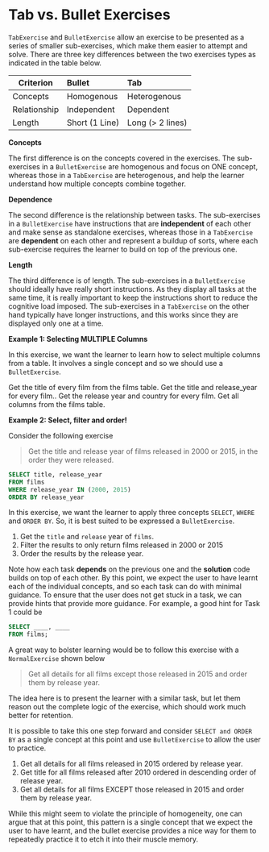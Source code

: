 # Tab vs. Bullet Exercises

`TabExercise` and `BulletExercise` allow an exercise to be presented as a series of smaller sub-exercises, which make them easier to attempt and solve. There are three key differences between the two exercises types as indicated in the table below.


| Criterion    | Bullet          |  Tab             |
| -------------|:----------------|:-----------------|
| Concepts     | Homogenous      | Heterogenous     |
| Relationship | Independent     | Dependent        |
| Length       | Short (1 Line)  | Long (> 2 lines) |


__Concepts__

The first difference is on the concepts covered in the exercises. The sub-exercises in a `BulletExercise` are homogenous and focus on ONE concept, whereas those in a `TabExercise` are heterogenous, and help the learner understand how multiple concepts combine together.

__Dependence__

The second difference is the relationship between tasks. The sub-exercises in a `BulletExercise` have instructions that are __independent__ of each other and make sense as standalone exercises, whereas those in a `TabExercise` are __dependent__ on each other and represent a buildup of sorts, where each sub-exercise requires the learner to build on top of the previous one.

__Length__

The third difference is of length. The sub-exercises in a `BulletExercise`  should ideally have really short instructions. As they display all tasks at the same time, it is really important to keep the instructions short to reduce the cognitive load imposed. The sub-exercises in a `TabExercise` on the other hand typically have longer instructions, and this works since they are displayed only one at a time.

__Example 1: Selecting MULTIPLE Columns__

In this exercise, we want the learner to learn how to select multiple columns from a table. It involves a single concept and so we should use a `BulletExercise`.

Get the title of every film from the films table.
Get the title and release_year for every film..
Get the release year and country for every film.
Get all columns from the films table.

__Example 2: Select, filter and order!__

Consider the following exercise

> Get the title and release year of films released in 2000 or 2015, in the order they were released.

```sql
SELECT title, release_year
FROM films
WHERE release_year IN (2000, 2015)
ORDER BY release_year
```

In this exercise, we want the learner to apply three concepts `SELECT`, `WHERE` and `ORDER BY`. So, it is best suited to be expressed a `BulletExercise`.

1. Get the `title` and `release` year of `films`.
2. Filter the results to only return films released in 2000 or 2015
3. Order the results by the release year.

Note how each task __depends__ on the previous one and the __solution__ code builds on top of each other. By this point, we expect the user to have learnt each of the individual concepts, and so each task can do with minimal guidance. To ensure that the user does not get stuck in a task, we can provide hints that provide more guidance. For example, a good hint for Task 1 could be

```sql
SELECT ____, ____
FROM films;
```

A great way to bolster learning would be to follow this exercise with a `NormalExercise` shown below

> Get all details for all films except those released in 2015 and order them by release year.

The idea here is to present the learner with a similar task, but let them reason out the complete logic of the exercise, which should work much better for retention.

It is possible to take this one step forward and consider `SELECT and ORDER BY` as a single concept at this point and use `BulletExercise` to allow the user to practice.

1. Get all details for all films released in 2015 ordered by release year.
2. Get title for all films released after 2010 ordered in descending order of release year.
3. Get all details for all films EXCEPT those released in 2015 and order them by release year.

While this might seem to violate the principle of homogeneity, one can argue that at this point, this pattern is a single concept that we expect the user to have learnt, and the bullet exercise provides a nice way for them to repeatedly practice it to etch it into their muscle memory.